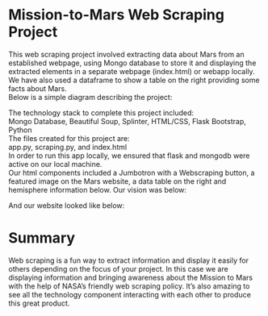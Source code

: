 # Mission-to-Mars Web Scraping Project
This web scraping project involved extracting data about Mars from an established webpage, using Mongo database to store it and displaying the extracted elements in a separate webpage (index.html) or webapp locally. We have also used a dataframe to show a table on the right providing some facts about Mars. <br />
Below is a simple diagram describing the project: <br />




The technology stack to complete this project included: <br />
Mongo Database, Beautiful Soup, Splinter, HTML/CSS, Flask Bootstrap, Python<br />
The files created for this project are: <br />
app.py, scraping.py, and index.html<br />
In order to run this app locally, we ensured that flask and mongodb were active on our local machine. <br />
Our html components included a Jumbotron with a Webscraping button, a featured image on the Mars website, a data table on the right and hemisphere information below. Our vision was below: <br />




And our website looked like below: <br />


# Summary
Web scraping is a fun way to extract information and display it easily for others depending on the focus of your project. In this case we are displaying information and bringing awareness about the Mission to Mars with the help of NASA’s friendly web scraping policy. It’s also amazing to see all the technology component interacting with each other to produce this great product.
